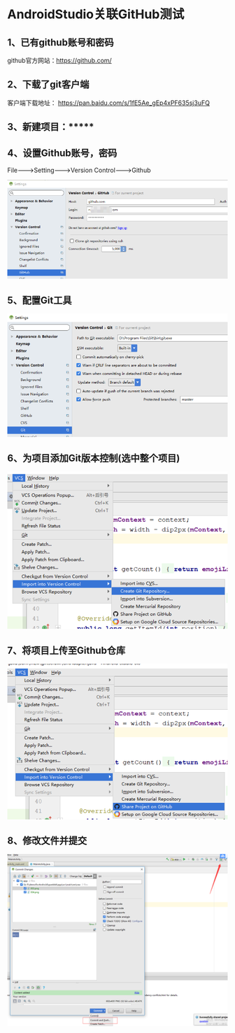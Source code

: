 # AndroidStudio关联GitHub测试



## 1、已有github账号和密码
github官方网站：https://github.com/


## 2、下载了git客户端
客户端下载地址： https://pan.baidu.com/s/1fE5Ae_gEp4xPF635sj3uFQ


## 3、新建项目：*****


## 4、设置Github账号，密码
File--->Setting--->Version Control--->Github

![image](https://github.com/think-ing/androidStudioForGithub/blob/master/app/src/main/res/raw/001.png)


## 5、配置Git工具

![image](https://github.com/think-ing/androidStudioForGithub/blob/master/app/src/main/res/raw/002.png)


## 6、为项目添加Git版本控制(选中整个项目)

![image](https://github.com/think-ing/androidStudioForGithub/blob/master/app/src/main/res/raw/003.png)


## 7、将项目上传至Github仓库

![image](https://github.com/think-ing/androidStudioForGithub/blob/master/app/src/main/res/raw/004.png)


## 8、修改文件并提交

![image](https://github.com/think-ing/androidStudioForGithub/blob/master/app/src/main/res/raw/005.png)




